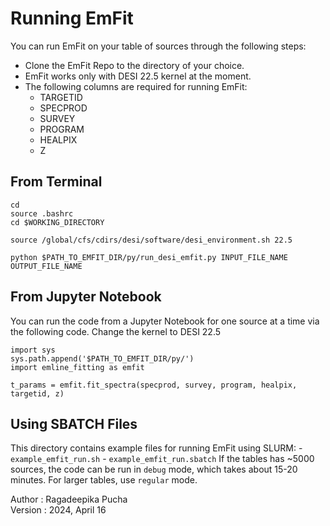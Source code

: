 # Running EmFit

You can run EmFit on your table of sources through the following steps:
* Clone the EmFit Repo to the directory of your choice.
* EmFit works only with DESI 22.5 kernel at the moment.
* The following columns are required for running EmFit:
    - TARGETID
    - SPECPROD
    - SURVEY
    - PROGRAM
    - HEALPIX
    - Z
 
## From Terminal
```
cd
source .bashrc
cd $WORKING_DIRECTORY

source /global/cfs/cdirs/desi/software/desi_environment.sh 22.5

python $PATH_TO_EMFIT_DIR/py/run_desi_emfit.py INPUT_FILE_NAME OUTPUT_FILE_NAME
```

## From Jupyter Notebook
You can run the code from a Jupyter Notebook for one source at a time via the following code. 
Change the kernel to DESI 22.5
```
import sys
sys.path.append('$PATH_TO_EMFIT_DIR/py/')
import emline_fitting as emfit

t_params = emfit.fit_spectra(specprod, survey, program, healpix, targetid, z)
```

## Using SBATCH Files
This directory contains example files for running EmFit using SLURM:
    - `example_emfit_run.sh`
    - `example_emfit_run.sbatch`
If the tables has ~5000 sources, the code can be run in `debug` mode, which takes about 15-20 minutes.
For larger tables, use `regular` mode.

Author : Ragadeepika Pucha \
Version : 2024, April 16

    
    
    


